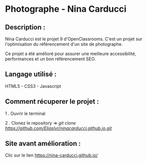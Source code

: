 # Photographe - Nina Carducci

## Description :

Nina Carducci est le projet 9 d'OpenClassrooms. C'est un projet sur l'optimisation du référencement d'un site de photographe. 

Ce projet a été amélioré pour assurer une meilleure accessibilité, performances et un bon référencement SEO.

## Langage utilisé : 

HTML5 - CSS3 - Javascript

## Comment récuperer le projet :

1 . Ouvrir le terminal

2 . Clonez le repository => _git clone https://github.com/Eliaslvr/ninacarducci.github.io.git_


## Site avant amélioration :

Clic sur le lien https://nina-carducci.github.io/
